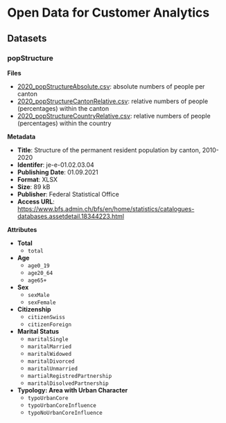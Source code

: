 # Open Data for Customer Analytics

## Datasets

### popStructure

**Files**
- [2020_popStructureAbsolute.csv](https://github.com/epicalekspwner/OpenData/blob/main/popStructure/2020_popStructureAbsolute.csv): absolute numbers of people per canton
- [2020_popStructureCantonRelative.csv](https://github.com/epicalekspwner/OpenData/blob/main/popStructure/2020_popStructureCantonRelative.csv): relative numbers of people (percentages) within the canton
- [2020_popStructureCountryRelative.csv](https://github.com/epicalekspwner/OpenData/blob/main/popStructure/2020_popStructureCountryRelative.csv): relative numbers of people (percentages) within the country

**Metadata**
- **Title**: Structure of the permanent resident population by canton, 2010-2020
- **Identifer**: je-e-01.02.03.04
- **Publishing Date**: 01.09.2021
- **Format**: XLSX
- **Size**: 89 kB
- **Publisher**: Federal Statistical Office
- **Access URL**: https://www.bfs.admin.ch/bfs/en/home/statistics/catalogues-databases.assetdetail.18344223.html

**Attributes**
- **Total**
  - ```total```
- **Age** 
  - ```age0_19``` 
  - ```age20_64``` 
  - ```age65+```
- **Sex** 
  - ```sexMale``` 
  - ```sexFemale``` 
- **Citizenship**
  - ```citizenSwiss``` 
   - ```citizenForeign``` 
- **Marital Status**
  - ```maritalSingle``` 
  - ```maritalMarried``` 
  - ```maritalWidowed``` 
  - ```maritalDivorced``` 
  - ```maritalUnmarried``` 
  - ```martialRegistredPartnership``` 
  - ```maritalDisolvedPartnership```
- **Typology: Area with Urban Character** 
  - ```typoUrbanCore``` 
  - ```typoUrbanCoreInfluence``` 
  - ```typoNoUrbanCoreInfluence``` 
